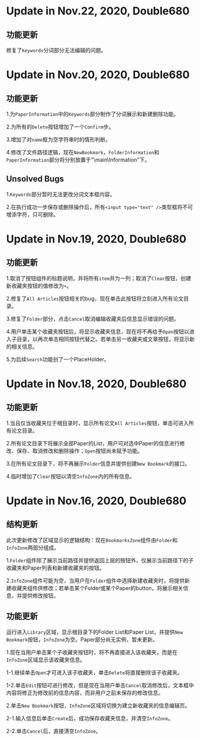 # Update in Nov.22, 2020, Double680

## 功能更新

修复了`Keywords`分词部分无法编辑的问题。

# Update in Nov.20, 2020, Double680

## 功能更新

1.为`PaperInformation`中的`Keywords`部分制作了分词展示和新建删除功能。

2.为所有的`Delete`按钮增加了一个`Confirm`步。

3.增加了对`name`框为空字符串时的情形判断。

4.修改了文件路径逻辑，现在`NewBookmark`，`FolderInformation`和`PaperInformation`部分将分别放置于"\main\Information\"下。

## Unsolved Bugs

1.`Keywords`部分暂时无法更改分词文本框内容。

2.在执行成功一步保存或删除操作后，所有`<input type="text" />`类型框将不可增添字符，只可删除。

# Update in Nov.19, 2020, Double680

## 功能更新

1.取消了按钮组件的标题说明，并将所有`item`并为一列；取消了`Clear`按钮，创建新收藏夹按钮的值修改为`+`。

2.修复了`All Articles`按钮相关的bug，现在单击此按钮将立刻进入所有论文目录。

3.修复了`Folder`部分，点击`Cancel`取消编辑收藏夹后信息显示错误的问题。

4.用户单击某个收藏夹按钮后，将显示收藏夹信息，现在将不再给予`Open`按钮以进入子目录，以再次单击相同按钮代替之。若单击另一收藏夹或文章按钮，将显示新的相关信息。

5.为后续`Search`功能创了一个PlaceHolder。

# Update in Nov.18, 2020, Double680

## 功能更新

1.当且仅当收藏夹位于根目录时，显示所有论文`All Articles`按钮，单击可进入所有论文目录。

2.所有论文目录下将展示全部Paper的List，用户可对选中Paper的信息进行修改、保存、取消修改和删除操作；`Open`按钮尚未赋予功能。

3.在所有论文目录下，将不再展示`Folder`信息并提供创建`New Bookmark`的接口。

4.临时增加了`Clear`按钮以清空`InfoZone`内的所有信息。

# Update in Nov.16, 2020, Double680

## 结构更新

此次更新修改了区域显示的逻辑结构：现在`BookmarksZone`组件由`Folder`和`InfoZone`两部分组成。

1.`Folder`组件除了展示当前路径并提供返回上层的按钮外，仅展示当前路径下的子收藏夹和Paper列表和新建收藏夹的按钮。

2.`InfoZone`组件可能为空，当用户在`Folder`组件中选择新建收藏夹时，将提供新建收藏夹组件供修改；若单击某个Folder或某个Paper的button，将展示相关信息，并提供修改按钮。

## 功能更新

运行进入`Library`区域，显示根目录下的Folder List和Paper List，并提供`New Bookmark`按钮，`InfoZone`为空。Paper部分尚无实例，暂未更新。

1.现在当用户单击某个子收藏夹按钮时，将不再直接进入该收藏夹，而是在`InfoZone`区域显示该收藏夹信息。

1-1.继续单击`Open`才可进入该子收藏夹，单击`Delete`将直接删除该子收藏夹。

1-2.单击`Edit`按钮可进行修改，但是现在当用户单击`Cancel`取消修改后，文本框中内容将修正为修改前的信息内容，而非用户之前未保存的修改信息。

2.单击`New Bookmark`按钮，`InfoZone`区域将切换为建立新收藏夹的信息编辑页。

2-1.输入信息后单击`Create`后，成功保存收藏夹信息，并清空`InfoZone`。

2-2.单击`Cancel`后，直接清空`InfoZone`。
